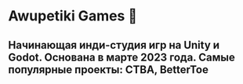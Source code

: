 # Awupetiki Games 👋

## Начинающая инди-студия игр на Unity и Godot. Основана в марте 2023 года. Самые популярные проекты: CTBA, BetterToe
